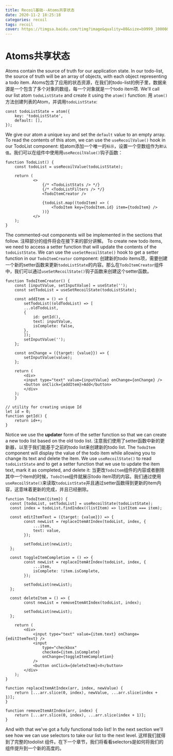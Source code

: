 ```yaml
---
title: Recoil基础--Atoms共享状态
date: 2020-11-2 18:25:18
categories: recoil
tags: recoil
cover: https://timgsa.baidu.com/timg?image&quality=80&size=b9999_10000&sec=1604384484174&di=4d4caf7078c87ee70b7fce56d767103c&imgtype=0&src=http%3A%2F%2Fimg.xshuma.com%2F201308%2F122808130808350945.jpg
---
```

# Atoms共享状态
Atoms contain the source of truth for our application state. In our todo-list, the source of truth will be an array of objects, with each object representing a todo item.
Atoms包含了应用的状态资源，在我们的todo-list的例子里，数据来源是一个包含了多个对象的数组，每一个对象就是一个todo item项.
We'll call our list atom `todoListState` and create it using the `atom()` function:
用 `atom()`方法创建列表的Atom，并调用`todoListState`:
```
const todoListState = atom({
    key: 'todoListState',
    default: [],
});
```
We give our atom a unique `key` and set the `default` value to an empty array. To read the contents of this atom, we can use the `useRecoilValue()` hook in our TodoList component:
给atom添加一个唯一的`标示`，设置一个空数组作为`默认值`。我们可以在组件中使用用`useRecoilValue()`钩子函数：
```
function TodoList() {
    const todoList = useRecoilValue(todoListState);

    return (
            <>
                {/* <TodoListStats /> */}
                {/* <TodoListFilters /> */}
                <TodoItemCreator />

                {todoList.map((todoItem) => (
                    <TodoItem key={todoItem.id} item={todoItem} />
                ))}
            </>
    );
}
```
The commented-out components will be implemented in the sections that follow.
注释部分的组件将会在接下来的部分讲解。
To create new todo items, we need to access a setter function that will update the contents of the `todoListState`. We can use the `useSetRecoilState()` hook to get a setter function in our `TodoItemCreator` component:
创建新的todo items项，需要创建一个新的setter函数来更新`todoListState`的内容。那么在`TodoItemCreator`组件中，我们可以通过`useSetRecoilState()`钩子函数来创建这个setter函数。
```
function TodoItemCreator() {
    const [inputValue, setInputValue] = useState('');
    const setTodoList = useSetRecoilState(todoListState);

    const addItem = () => {
        setTodoList((oldTodoList) => [
        ...oldTodoList,
        {
            id: getId(),
            text: inputValue,
            isComplete: false,
        },
        ]);
        setInputValue('');
    };

    const onChange = ({target: {value}}) => {
        setInputValue(value);
    };

    return (
        <div>
        <input type="text" value={inputValue} onChange={onChange} />
        <button onClick={addItem}>Add</button>
        </div>
    );
    }

// utility for creating unique Id
let id = 0;
function getId() {
    return id++;
}
```
Notice we use the **updater** form of the setter function so that we can create a new todo list based on the old todo list.
注意我们使用了setter函数中新的更新器，以至于我们能基于之前的todo list来创建新的todo list.
The `TodoItem` component will display the value of the todo item while allowing you to change its text and delete the item. We use `useRecoilState()` to read `todoListState` and to get a setter function that we use to update the item text, mark it as completed, and delete it:
当更改`TodoItem`组件的内容或者删除其中一个item的时候，`TodoItem`组件就展示todo item项的内容。我们通过使用`useRecoilState()`来读取`todoListState`并且通过setter函数得到更新的item内容，这意味着更新的完成，并且已经删除。
```
function TodoItem({item}) {
  const [todoList, setTodoList] = useRecoilState(todoListState);
  const index = todoList.findIndex((listItem) => listItem === item);

  const editItemText = ({target: {value}}) => {
        const newList = replaceItemAtIndex(todoList, index, {
            ...item,
            text: value,
        });

        setTodoList(newList);
  };

  const toggleItemCompletion = () => {
        const newList = replaceItemAtIndex(todoList, index, {
            ...item,
            isComplete: !item.isComplete,
        });

        setTodoList(newList);
  };

  const deleteItem = () => {
        const newList = removeItemAtIndex(todoList, index);

        setTodoList(newList);
  };

    return (
        <div>
            <input type="text" value={item.text} onChange={editItemText} />
            <input
                type="checkbox"
                checked={item.isComplete}
                onChange={toggleItemCompletion}
            />
            <button onClick={deleteItem}>X</button>
        </div>
    );
}

function replaceItemAtIndex(arr, index, newValue) {
    return [...arr.slice(0, index), newValue, ...arr.slice(index + 1)];
}

function removeItemAtIndex(arr, index) {
    return [...arr.slice(0, index), ...arr.slice(index + 1)];
}
```
And with that we've got a fully functional todo list! In the next section we'll see how we can use selectors to take our list to the next level.
这样我们就得到了完整的todolist 组件。在下一个章节，我们将看看selectors是如何将我们的组件提升到一个新的高度的。